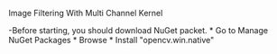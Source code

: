 Image Filtering With Multi Channel Kernel

-Before starting, you should download NuGet packet.
	* Go to Manage NuGet Packages
	* Browse
	* Install "opencv.win.native"
